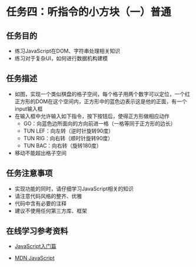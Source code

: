 # 任务四：听指令的小方块（一）普通

## 任务目的
- 练习JavaScript在DOM、字符串处理相关知识
- 练习对于复杂UI，如何进行数据机构建模
## 任务描述
- 如图，实现一个类似棋盘的格子空间，每个格子用两个数字可以定位，一个红正方形的DOM在这个空间内，正方形中的蓝色边表示这是他的正面，有一个input输入框
- 在输入框中允许输入如下指令，按下按钮后，使得正方形做相应动作
   - GO：向蓝色边所面向的方向前进一格（一格等同于正方形的边长）
  - TUN LEF：向左转（逆时针旋转90度）
  - TUN RIG：向右转（顺时针旋转90度）
  - TUN BAC：向右转（旋转180度）
- 移动不能超出格子空间
## 任务注意事项
- 实现功能的同时，请仔细学习JavaScript相关的知识
- 请注意代码风格的整齐、优雅
- 代码中含有必要的注释
- 建议不使用任何第三方库、框架
## 在线学习参考资料
- [JavaScript入门篇][1]
- [MDN JavaScript][2]


  [1]: http://www.imooc.com/view/36
  [2]: https://developer.mozilla.org/zh-CN/docs/Web/JavaScript